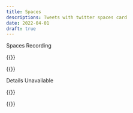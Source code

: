 ```yaml
---
title: Spaces
descriptions: Tweets with twitter spaces card
date: 2022-04-01
draft: true
---
```


Spaces Recording

<!-- Deleted Tweet -->
{{<tweet version="2022" id="1508565972147326977">}}

<!-- Note: Account Made Private -->
{{<tweet version="2022" id="1513569873439326209">}}

Details Unavailable

<!-- Deleted Tweet -->
{{<tweet version="2022" id="1506727406609920003">}}

<!--  -->
{{<tweet id="1525174776683274245">}}
